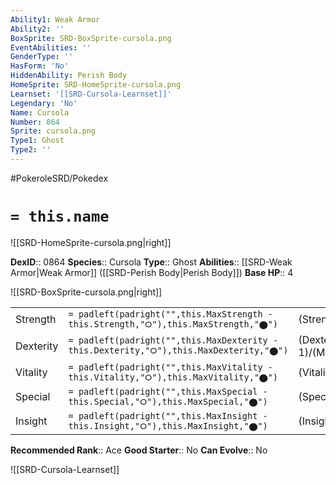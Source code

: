 ```yaml
---
Ability1: Weak Armor
Ability2: ''
BoxSprite: SRD-BoxSprite-cursola.png
EventAbilities: ''
GenderType: ''
HasForm: 'No'
HiddenAbility: Perish Body
HomeSprite: SRD-HomeSprite-cursola.png
Learnset: '[[SRD-Cursola-Learnset]]'
Legendary: 'No'
Name: Cursola
Number: 864
Sprite: cursola.png
Type1: Ghost
Type2: ''
---
```


#PokeroleSRD/Pokedex

# `= this.name`

![[SRD-HomeSprite-cursola.png|right]]

**DexID**:: 0864
**Species**:: Cursola
**Type**:: Ghost
**Abilities**:: [[SRD-Weak Armor|Weak Armor]] ([[SRD-Perish Body|Perish Body]])
**Base HP**:: 4

![[SRD-BoxSprite-cursola.png|right]]

|           |                                                                                        |                                          |
| --------- | -------------------------------------------------------------------------------------- | ---------------------------------------- |
| Strength  | `= padleft(padright("",this.MaxStrength - this.Strength,"⭘"),this.MaxStrength,"⬤")`    | (Strength::3)/(MaxStrength::6)   |
| Dexterity | `= padleft(padright("",this.MaxDexterity - this.Dexterity,"⭘"),this.MaxDexterity,"⬤")` | (Dexterity:: 1)/(MaxDexterity::3) |
| Vitality  | `= padleft(padright("",this.MaxVitality - this.Vitality,"⭘"),this.MaxVitality,"⬤")`    | (Vitality::2)/(MaxVitality::4)   |
| Special   | `= padleft(padright("",this.MaxSpecial - this.Special,"⭘"),this.MaxSpecial,"⬤")`       | (Special::4)/(MaxSpecial::8)     |
| Insight   | `= padleft(padright("",this.MaxInsight - this.Insight,"⭘"),this.MaxInsight,"⬤")`       | (Insight::2)/(MaxInsight::5)     |

**Recommended Rank**:: Ace
**Good Starter**:: No
**Can Evolve**:: No

![[SRD-Cursola-Learnset]]